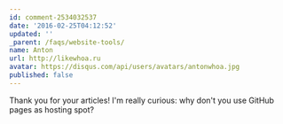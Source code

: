 ```yaml
---
id: comment-2534032537
date: '2016-02-25T04:12:52'
updated: ''
_parent: /faqs/website-tools/
name: Anton
url: http://likewhoa.ru
avatar: https://disqus.com/api/users/avatars/antonwhoa.jpg
published: false
---
```


Thank you for your articles! I'm really curious: why don't you use GitHub pages as hosting spot?
